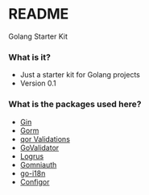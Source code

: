 # README #

Golang Starter Kit

### What is it? ###

* Just a starter kit for Golang projects
* Version 0.1

### What is the packages used here? ###

* [Gin](https://github.com/gin-gonic/gin)
* [Gorm](https://github.com/jinzhu/gorm)
* [qor Validations](https://github.com/qor/validations)
* [GoValidator](https://github.com/asaskevich/govalidator)
* [Logrus](https://github.com/sirupsen/logrus)
* [Gomniauth](https://github.com/stretchr/gomniauth)
* [go-i18n](https://github.com/nicksnyder/go-i18n/)
* [Configor](https://github.com/jinzhu/configor)
